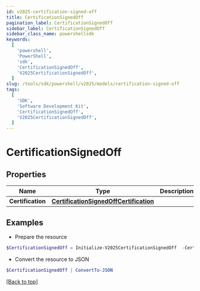 ```yaml
---
id: v2025-certification-signed-off
title: CertificationSignedOff
pagination_label: CertificationSignedOff
sidebar_label: CertificationSignedOff
sidebar_class_name: powershellsdk
keywords:
  [
    'powershell',
    'PowerShell',
    'sdk',
    'CertificationSignedOff',
    'V2025CertificationSignedOff',
  ]
slug: /tools/sdk/powershell/v2025/models/certification-signed-off
tags:
  [
    'SDK',
    'Software Development Kit',
    'CertificationSignedOff',
    'V2025CertificationSignedOff',
  ]
---
```


# CertificationSignedOff

## Properties

| Name | Type | Description | Notes |
| --- | --- | --- | --- |
| **Certification** | [**CertificationSignedOffCertification**](certification-signed-off-certification) |  | [required] |

## Examples

- Prepare the resource

```powershell
$CertificationSignedOff = Initialize-V2025CertificationSignedOff  -Certification null
```

- Convert the resource to JSON

```powershell
$CertificationSignedOff | ConvertTo-JSON
```

[[Back to top]](#)
